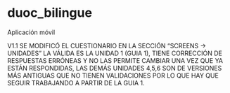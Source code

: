 # duoc_bilingue
Aplicación móvil

V1.1
SE MODIFICÓ EL CUESTIONARIO EN LA SECCIÓN “SCREENS → UNIDADES” LA VÁLIDA ES LA UNIDAD 1 (GUIA 1), TIENE CORRECCIÓN DE RESPUESTAS ERRÓNEAS Y NO LAS PERMITE CAMBIAR UNA VEZ QUE YA ESTÁN RESPONDIDAS, LAS DEMÁS UNIDADES 4,5,6 SON DE VERSIONES MÁS ANTIGUAS QUE NO TIENEN VALIDACIONES POR LO QUE HAY QUE SEGUIR TRABAJANDO A PARTIR DE LA GUIA 1.
